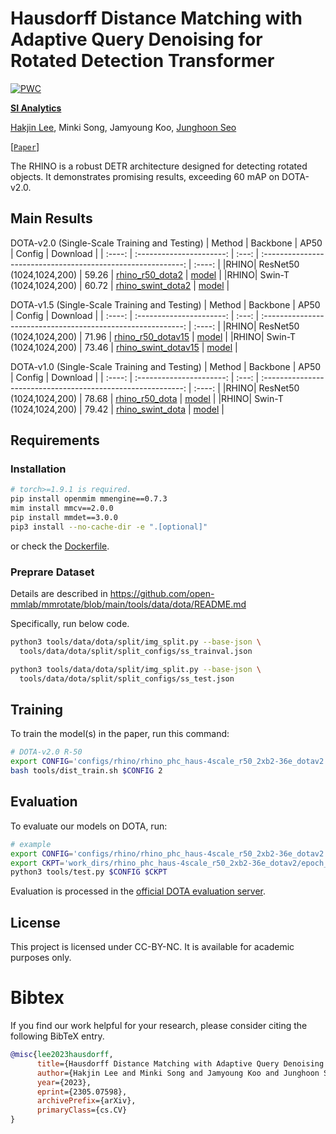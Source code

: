 # Hausdorff Distance Matching with Adaptive Query Denoising for Rotated Detection Transformer
[![PWC](https://img.shields.io/endpoint.svg?url=https://paperswithcode.com/badge/rhino-rotated-detr-with-dynamic-denoising-via/oriented-object-detection-on-dota-2-0)](https://paperswithcode.com/sota/oriented-object-detection-on-dota-2-0?p=rhino-rotated-detr-with-dynamic-denoising-via)

**[SI Analytics](https://www.si-analytics.ai/)**

[Hakjin Lee](https://github.com/nijkah), Minki Song, Jamyoung Koo, [Junghoon Seo](https://scholar.google.co.kr/citations?user=9KBQk-YAAAAJ)

[[`Paper`](https://arxiv.org/abs/2305.07598)]

The RHINO is a robust DETR architecture designed for detecting rotated objects. It demonstrates promising results, exceeding 60 mAP on DOTA-v2.0.

## Main Results
DOTA-v2.0 (Single-Scale Training and Testing)
| Method |         Backbone         | AP50  |                            Config                          | Download |
| :----: | :----------------------: | :---: | :----------------------------------------------------------: |  :----: |
|RHINO| ResNet50 (1024,1024,200) | 59.26 |    [rhino_r50_dota2](configs/rhino/rhino_phc_haus-4scale_r50_2xb2-36e_dotav2.py)      |  [model]() |
|RHINO| Swin-T (1024,1024,200) | 60.72 |     [rhino_swint_dota2](configs/rhino/rhino_phc_haus-4scale_swint_2xb2-36e_dotav2.py)      | [model]() |

DOTA-v1.5 (Single-Scale Training and Testing)
| Method |         Backbone         | AP50  |                            Config                          | Download |
| :----: | :----------------------: | :---: | :----------------------------------------------------------: |  :----: |
|RHINO| ResNet50 (1024,1024,200) | 71.96 |    [rhino_r50_dotav15](configs/rhino/rhino_phc_haus-4scale_r50_2xb2-36e_dotav15.py)      |  [model]() |
|RHINO| Swin-T (1024,1024,200) | 73.46 |     [rhino_swint_dotav15](configs/rhino/rhino_phc_haus-4scale_swint_2xb2-36e_dotav15.py)      | [model]() |

DOTA-v1.0 (Single-Scale Training and Testing)
| Method |         Backbone         | AP50  |                            Config                          | Download |
| :----: | :----------------------: | :---: | :----------------------------------------------------------: |  :----: |
|RHINO| ResNet50 (1024,1024,200) | 78.68 |    [rhino_r50_dota](configs/rhino/rhino_phc_haus-4scale_r50_2xb2-36e_dota.py)      |  [model]() |
|RHINO| Swin-T (1024,1024,200) | 79.42 |     [rhino_swint_dota](configs/rhino/rhino_phc_haus-4scale_swint_2xb2-36e_dota.py)      | [model]() |


## Requirements

### Installation
```bash
# torch>=1.9.1 is required.
pip install openmim mmengine==0.7.3
mim install mmcv==2.0.0
pip install mmdet==3.0.0
pip3 install --no-cache-dir -e ".[optional]"
```
or check the [Dockerfile](docker/Dockerfile).


### Preprare Dataset
Details are described in https://github.com/open-mmlab/mmrotate/blob/main/tools/data/dota/README.md

Specifically, run below code.

```bash
python3 tools/data/dota/split/img_split.py --base-json \
  tools/data/dota/split/split_configs/ss_trainval.json

python3 tools/data/dota/split/img_split.py --base-json \
  tools/data/dota/split/split_configs/ss_test.json
```


## Training

To train the model(s) in the paper, run this command:

```bash
# DOTA-v2.0 R-50
export CONFIG='configs/rhino/rhino_phc_haus-4scale_r50_2xb2-36e_dotav2.py'
bash tools/dist_train.sh $CONFIG 2
```

## Evaluation

To evaluate our models on DOTA, run:

```bash
# example
export CONFIG='configs/rhino/rhino_phc_haus-4scale_r50_2xb2-36e_dotav2.py'
export CKPT='work_dirs/rhino_phc_haus-4scale_r50_2xb2-36e_dotav2/epoch_36.pth'
python3 tools/test.py $CONFIG $CKPT
```
Evaluation is processed in the [official DOTA evaluation server](https://captain-whu.github.io/DOTA/evaluation.html).


## License
This project is licensed under CC-BY-NC. It is available for academic purposes only.


# Bibtex
If you find our work helpful for your research, please consider citing the following BibTeX entry.
```bibtex
@misc{lee2023hausdorff,
      title={Hausdorff Distance Matching with Adaptive Query Denoising for Rotated Detection Transformer},
      author={Hakjin Lee and Minki Song and Jamyoung Koo and Junghoon Seo},
      year={2023},
      eprint={2305.07598},
      archivePrefix={arXiv},
      primaryClass={cs.CV}
}
```
